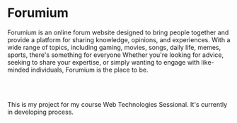# Forumium


Forumium is an online forum website designed to bring people together and provide a platform for sharing knowledge, opinions, and experiences. With a wide range of topics, including gaming, movies, songs, daily life, memes, sports, there's something for everyone
Whether you're looking for advice, seeking to share your expertise, or simply wanting to engage with like-minded individuals, Forumium is the place to be.</p> <br> <br>
        
This is my project for my course Web Technologies Sessional. It's currently in developing process.
